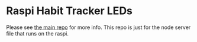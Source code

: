 # Raspi Habit Tracker LEDs

Please see [the main repo](https://github.com/augustluhrs/Raspi-Habit-Tracker) for more info. This repo is just for the node server file that runs on the raspi.
